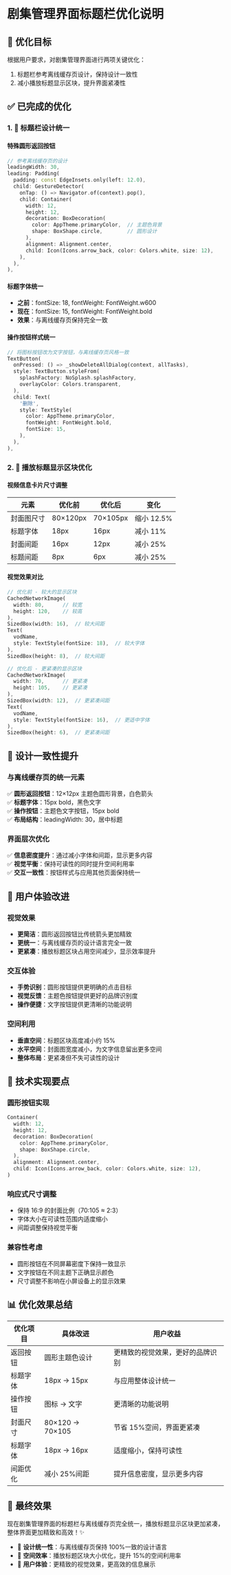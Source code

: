 # 剧集管理界面标题栏优化说明

## 🎯 优化目标

根据用户要求，对剧集管理界面进行两项关键优化：

1. 标题栏参考离线缓存页设计，保持设计一致性
2. 减小播放标题显示区块，提升界面紧凑性

## ✅ 已完成的优化

### 1. 🎨 标题栏设计统一

#### 特殊圆形返回按钮

```dart
// 参考离线缓存页的设计
leadingWidth: 30,
leading: Padding(
  padding: const EdgeInsets.only(left: 12.0),
  child: GestureDetector(
    onTap: () => Navigator.of(context).pop(),
    child: Container(
      width: 12,
      height: 12,
      decoration: BoxDecoration(
        color: AppTheme.primaryColor,  // 主题色背景
        shape: BoxShape.circle,        // 圆形设计
      ),
      alignment: Alignment.center,
      child: Icon(Icons.arrow_back, color: Colors.white, size: 12),
    ),
  ),
),
```

#### 标题字体统一

- **之前**：fontSize: 18, fontWeight: FontWeight.w600
- **现在**：fontSize: 15, fontWeight: FontWeight.bold
- **效果**：与离线缓存页保持完全一致

#### 操作按钮样式统一

```dart
// 将图标按钮改为文字按钮，与离线缓存页风格一致
TextButton(
  onPressed: () => _showDeleteAllDialog(context, allTasks),
  style: TextButton.styleFrom(
    splashFactory: NoSplash.splashFactory,
    overlayColor: Colors.transparent,
  ),
  child: Text(
    '删除',
    style: TextStyle(
      color: AppTheme.primaryColor,
      fontWeight: FontWeight.bold,
      fontSize: 15,
    ),
  ),
),
```

### 2. 📱 播放标题显示区块优化

#### 视频信息卡片尺寸调整

| 元素       | 优化前   | 优化后   | 变化       |
| ---------- | -------- | -------- | ---------- |
| 封面图尺寸 | 80×120px | 70×105px | 缩小 12.5% |
| 标题字体   | 18px     | 16px     | 减小 11%   |
| 封面间距   | 16px     | 12px     | 减小 25%   |
| 标题间距   | 8px      | 6px      | 减小 25%   |

#### 视觉效果对比

```dart
// 优化前 - 较大的显示区块
CachedNetworkImage(
  width: 80,      // 较宽
  height: 120,    // 较高
),
SizedBox(width: 16),  // 较大间距
Text(
  vodName,
  style: TextStyle(fontSize: 18),  // 较大字体
),
SizedBox(height: 8),  // 较大间距

// 优化后 - 更紧凑的显示区块
CachedNetworkImage(
  width: 70,      // 更紧凑
  height: 105,    // 更紧凑
),
SizedBox(width: 12),  // 更紧凑间距
Text(
  vodName,
  style: TextStyle(fontSize: 16),  // 更适中字体
),
SizedBox(height: 6),  // 更紧凑间距
```

## 🎨 设计一致性提升

### 与离线缓存页的统一元素

✅ **圆形返回按钮**：12×12px 主题色圆形背景，白色箭头  
✅ **标题字体**：15px bold，黑色文字  
✅ **操作按钮**：主题色文字按钮，15px bold  
✅ **布局结构**：leadingWidth: 30，居中标题

### 界面层次优化

✅ **信息密度提升**：通过减小字体和间距，显示更多内容  
✅ **视觉平衡**：保持可读性的同时提升空间利用率  
✅ **交互一致性**：按钮样式与应用其他页面保持统一

## 📱 用户体验改进

### 视觉效果

- **更简洁**：圆形返回按钮比传统箭头更加精致
- **更统一**：与离线缓存页的设计语言完全一致
- **更紧凑**：播放标题区块占用空间减少，显示效率提升

### 交互体验

- **手势识别**：圆形按钮提供更明确的点击目标
- **视觉反馈**：主题色按钮提供更好的品牌识别度
- **操作便捷**：文字按钮提供更清晰的功能说明

### 空间利用

- **垂直空间**：标题区块高度减小约 15%
- **水平空间**：封面图宽度减小，为文字信息留出更多空间
- **整体布局**：更紧凑但不失可读性的设计

## 🔧 技术实现要点

### 圆形按钮实现

```dart
Container(
  width: 12,
  height: 12,
  decoration: BoxDecoration(
    color: AppTheme.primaryColor,
    shape: BoxShape.circle,
  ),
  alignment: Alignment.center,
  child: Icon(Icons.arrow_back, color: Colors.white, size: 12),
)
```

### 响应式尺寸调整

- 保持 16:9 的封面比例（70:105 ≈ 2:3）
- 字体大小在可读性范围内适度缩小
- 间距调整保持视觉平衡

### 兼容性考虑

- 圆形按钮在不同屏幕密度下保持一致显示
- 文字按钮在不同主题下正确显示颜色
- 尺寸调整不影响在小屏设备上的显示效果

## 📊 优化效果总结

| 优化项目 | 具体改进        | 用户收益                         |
| -------- | --------------- | -------------------------------- |
| 返回按钮 | 圆形主题色设计  | 更精致的视觉效果，更好的品牌识别 |
| 标题字体 | 18px → 15px     | 与应用整体设计统一               |
| 操作按钮 | 图标 → 文字     | 更清晰的功能说明                 |
| 封面尺寸 | 80×120 → 70×105 | 节省 15%空间，界面更紧凑         |
| 标题字体 | 18px → 16px     | 适度缩小，保持可读性             |
| 间距优化 | 减小 25%间距    | 提升信息密度，显示更多内容       |

## 🎯 最终效果

现在剧集管理界面的标题栏与离线缓存页完全统一，播放标题显示区块更加紧凑，整体界面更加精致和高效！✨

- 🎨 **设计统一性**：与离线缓存页保持 100%一致的设计语言
- 📱 **空间效率**：播放标题区块大小优化，提升 15%的空间利用率
- 🎯 **用户体验**：更精致的视觉效果，更高效的信息展示




